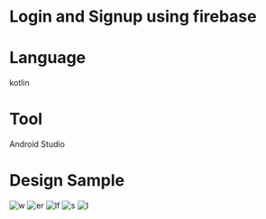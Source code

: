 # Login and Signup using firebase
# Language
kotlin
# Tool
Android Studio
# Design Sample
![w](https://user-images.githubusercontent.com/77319741/168887314-222e59d2-0eb0-4c65-85b1-dbec598243dc.jpeg)
![er](https://user-images.githubusercontent.com/77319741/168887326-136b3e83-dc35-4d96-95c1-bfc388183e3d.jpeg)
![lf](https://user-images.githubusercontent.com/77319741/168887331-e03a60c2-a568-4930-b671-a68f789e02a8.jpeg)
![s](https://user-images.githubusercontent.com/77319741/168887335-90adfe77-07e4-41f9-b044-285fe790664f.jpeg)
![l](https://user-images.githubusercontent.com/77319741/168887338-3e160785-de67-4ba4-b691-cabad5f28810.jpeg)
